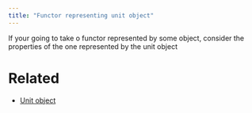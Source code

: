 ```yaml
---
title: "Functor representing unit object"
---
```


If your going to take o functor represented by some object, consider the properties of the one represented by the unit object

# Related
- [Unit object](<notes/ntpy/Definitions/Category theory/Unit object.md>)